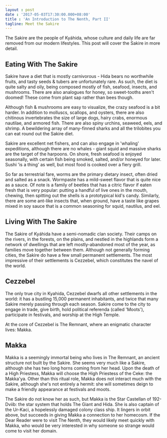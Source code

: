 ```yaml
---
layout : post
date : '2017-05-03T17:30:00.000+08:00'
title : 'An Introduction to The Nenth, Part II'
tagline: Meet the Sakire
---
```


The Sakire are the people of Kyáhida, whose culture and daily life are far removed from our modern lifestyles. This post will cover the Sakire in more detail.

## Eating With The Sakire

Sakire have a diet that is mostly carnivorous - Hida bears no worthwhile fruits, and tasty seeds & tubers are unfortunately rare. As such, the diet is quite salty and oily, being composed mostly of fish, seafood, insects, and mushrooms. There are also analogues for honey, so sweet-tooths aren't doomed! These come from plant sap rather than bees though.

Although fish & mushrooms are easy to visualize, the crazy seafood is a bit harder. In addition to molluscs, scallops, and oysters, there are also chitinous invertebrates the size of large dogs, hairy crabs, enormous nautilae, and armored fish. There are also spiny urchins, seaweed, eels, and shrimp. A bewildering array of many-finned sharks and all the trilobites you can eat round out the Sakire diet.

Sakire are excellent net fishers, and can also engage in 'whaling' expeditions, although there are no whales - giant squid and massive sharks are the target of the harpoons. On shore, fresh seafood is enjoyed seasonally, with certain fish being smoked, salted, and/or honeyed for later. Sushi 'is a thing' as well, but most food is cooked over a fiery grill.

So far as terrestrial fare, worms are the primary dietary insect, often dried and salted as a snack. Wormpaste has a mild-sweet flavor that is quite nice as a sauce. Of note is a family of beetles that has a citric flavor if eaten fresh that is very popular: putting a handful of live ones in the mouth, chewing, then spitting out the shells is a prototypical kid's candy. Similarly, there are some ant-like insects that, when ground, have a taste like grapes mixed in soy sauce that is a common seasoning for squid, nautilus, and eel.

## Living With The Sakire

The Sakire of Kyáhida have a semi-nomadic clan society. Their camps on the rivers, in the forests, on the plains, and nestled in the highlands form a network of dwellings that are left mostly-abandoned most of the year, as families move together between them. Although not generally forming cities, the Sakire do have a few small permanent settlements. The most impressive of their settlements is Cezzebel, which constitutes the navel of the world.

## Cezzebel

The only true city in Kyahida, Cezzebel dwarfs all other settlements in the world: it has a bustling 15,000 permanent inhabitants, and twice that many Sakire merely passing through each season. Sakire come to the city to engage in trade, give birth, hold political referenda (called 'Moots'), participate in festivals, and worship at the High Temple. 

At the core of Cezzebel is The Remnant, where an enigmatic character lives: Makka.

## Makka

Makka is a seemingly immortal being who lives in The Remnant, an ancient structure not built by the Sakire. She seems very much like a Sakire, although she has two long horns coming from her head. Upon the death of a High Priestess, Makka will choose the High Priestess of the Ceke: the Makka'ya. Other than this ritual role, Makka does not interact much with the Sakire, although she's not entirely a hermit: she will sometimes deign to make a friendly appearance at festivals and moots.

The Sakire do not know her as such, but Makka is the Star Castellan of 192-Dviib: the star system that holds The Giant and Hida. She is also captain of the Ur-Kaci, a hopelessly damaged colony class ship. It lingers in orbit above, but succeeds in giving Makka a connection to her homecosm. If the Dear Reader were to visit The Nenth, they would likely meet quickly with Makka, who would be very interested in why someone so strange would come to visit her domain.




